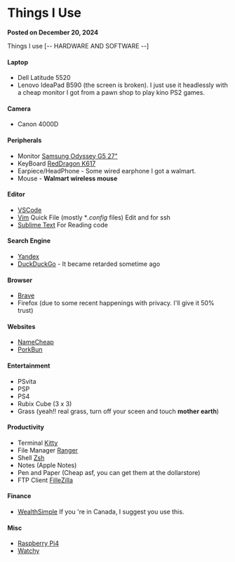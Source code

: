 # Things I Use

**Posted on December 20, 2024**

Things I use [-- HARDWARE AND SOFTWARE --]

#### Laptop

- Dell Latitude 5520
- Lenovo IdeaPad B590 (the screen is broken). I just use it headlessly with a cheap monitor I got from a pawn shop to play kino PS2 games.

#### Camera

- Canon 4000D

#### Peripherals

- Monitor [Samsung Odyssey G5 27"](https://www.samsung.com/ca/monitors/gaming/odyssey-g5-g55c-27-inch-165hz-curved-qhd-ls27cg550enxza/)
- KeyBoard [RedDragon K617](https://www.redragonzone.com/products/redragon-k617-fizz)
- Earpiece/HeadPhone - Some wired earphone I got a walmart.
- Mouse - **Walmart wireless mouse**

#### Editor

- [VSCode](https://code.visualstudio.com/)
- [Vim](https://www.vim.org/) Quick File (mostly **.config* files) Edit and for ssh
- [Sublime Text](https://www.sublimetext.com/) For Reading code

#### Search Engine

- [Yandex](https://yandex.com/)
- [DuckDuckGo](https://duckduckgo.com/) - It became retarded sometime ago

#### Browser

- [Brave](https://brave.com/download/)
- Firefox (due to some recent happenings with privacy. I'll give it 50% trust)

#### Websites

- [NameCheap](https://www.namecheap.com/)
- [PorkBun](https://porkbun.com/)

#### Entertainment

- PSvita
- PSP
- PS4
- Rubix Cube (3 x 3)
- Grass (yeah!! real grass, turn off your sceen and touch **mother earth**)

#### Productivity

- Terminal [Kitty](https://github.com/kovidgoyal/kitty)
- File Manager [Ranger](https://github.com/ranger/ranger)
- Shell [Zsh](https://ohmyz.sh/)
- Notes (Apple Notes) 
- Pen and Paper (Cheap asf, you can get them at the dollarstore)
- FTP Client [FilleZilla](https://filezilla-project.org/)

#### Finance

- [WealthSimple](https://www.wealthsimple.com/en-ca) If you 're in Canada, I suggest you use this.

#### Misc

- [Raspberry Pi4](https://www.raspberrypi.com/products/raspberry-pi-4-model-b/)
- [Watchy](https://watchy.sqfmi.com/)
